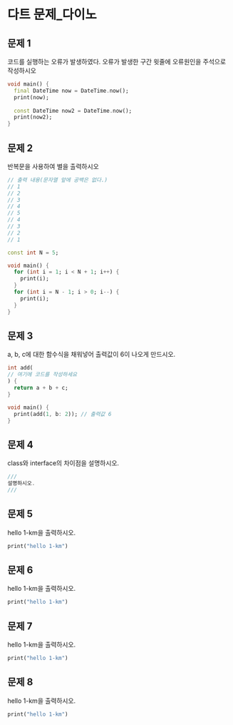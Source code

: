 # 다트 문제_다이노

## 문제 1
코드를 실행하는 오류가 발생하였다. 오류가 발생한 구간 윗줄에 오류원인을 주석으로 작성하시오

```dart
void main() {
  final DateTime now = DateTime.now();
  print(now);
  
  const DateTime now2 = DateTime.now();
  print(now2);
}
```

## 문제 2
반복문을 사용하여 별을 출력하시오

```dart
// 출력 내용(문자열 앞에 공백은 없다.)
// 1
// 2
// 3
// 4
// 5
// 4
// 3
// 2
// 1

const int N = 5;

void main() {
  for (int i = 1; i < N + 1; i++) {
    print(i);
  }
  for (int i = N - 1; i > 0; i--) {
    print(i);
  }
}
```

## 문제 3
a, b, c에 대한 함수식을 채워넣어 출력값이 6이 나오게 만드시오.

```dart
int add(
// 여기에 코드를 작성하세요
) {
  return a + b + c;
}

void main() {
  print(add(1, b: 2)); // 출력값 6
}
```

## 문제 4
class와 interface의 차이점을 설명하시오.

```dart
///
설명하시오.
///
```

## 문제 5
hello 1-km을 출력하시오.

```dart
print("hello 1-km")
```

## 문제 6
hello 1-km을 출력하시오.

```dart
print("hello 1-km")
```

## 문제 7
hello 1-km을 출력하시오.

```dart
print("hello 1-km")
```

## 문제 8
hello 1-km을 출력하시오.

```dart
print("hello 1-km")
```
